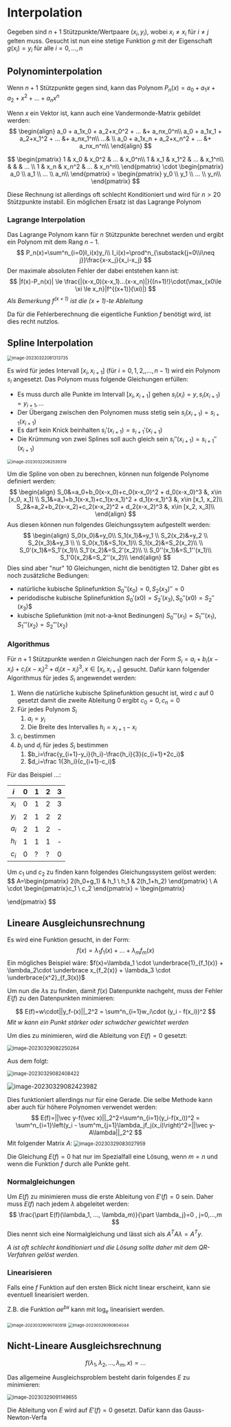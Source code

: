 # Interpolation

Gegeben sind $n+1$ Stützpunkte/Wertpaare $(x_i, y_i)$, wobei $x_i \neq x_i$ für $i\neq j$ gelten muss. Gesucht ist nun eine stetige Funktion $g$ mit der Eigenschaft $g(x_i)=y_i$ für alle $i=0, ..., n$

## Polynominterpolation

Wenn $n+1$ Stützpunkte gegen sind, kann das Polynom $P_n(x)=a_0 + a_1x + a_2+x^2 + ... + a_nx^n$

Wenn $x$ ein Vektor ist, kann auch eine Vandermonde-Matrix gebildet werden:
$$
\begin{align}
a_0 + a_1x_0 + a_2+x_0^2 + ... &+ a_nx_0^n\\
a_0 + a_1x_1 + a_2+x_1^2 + ... &+ a_nx_1^n\\
...& \\
a_0 + a_1x_n + a_2+x_n^2 + ... &+ a_nx_n^n\\
\end{align}
$$

$$
\begin{pmatrix}
1 & x_0 & x_0^2 & ... & x_0^n\\
1 & x_1 & x_1^2 & ... & x_1^n\\
& & & ... \\
1 & x_n & x_n^2 & ... & x_n^n\\
\end{pmatrix} \cdot
\begin{pmatrix}
a_0 \\
a_1 \\
... \\
a_n\\
\end{pmatrix} =
\begin{pmatrix}
y_0 \\
y_1 \\
... \\
y_n\\
\end{pmatrix}
$$

Diese Rechnung ist allerdings oft schlecht Konditioniert und wird für $n> 20$ Stützpunkte instabil. Ein möglichen Ersatz ist das Lagrange Polynom

### Lagrange Interpolation

Das Lagrange Polynom kann für $n$ Stützpunkte berechnet werden und ergibt ein Polynom mit dem Rang $n-1$.
$$
P_n(x)=\sum^n_{i=0}I_i(x)y_i\\
I_i(x)=\prod^n_{\substack{j=0\\i\neq j}}\frac{x-x_j}{x_i-x_j}
$$
Der maximale absoluten Fehler der dabei entstehen kann ist:
$$
|f(x)-P_n(x)| \le \frac{|(x-x_0)(x-x_1)...(x-x_n)|}{(n+1)!}\cdot(\max_{x0\le \xi \le x_n}|f^{(x+1)}(\xi)|)
$$
*Als Bemerkung $f^{(x+1)}$ ist die $(x+1)$-te Ableitung*

Da für die Fehlerberechnung die eigentliche Funktion $f$ benötigt wird, ist dies recht nutzlos.

## Spline Interpolation

<img src="res/Interpolation/image-20230322081313735.png" alt="image-20230322081313735" style="zoom:70%;" />

Es wird für jedes Intervall $[x_i, x_{i+1}]$ (für $i=0, 1, 2,, ..., n-1$) wird ein Polynom $s_i$ angesetzt. Das Polynom muss folgende Gleichungen erfüllen:

* Es muss durch alle Punkte im Intervall $[x_i, x_{i+1}]$ gehen
  $s_i(x_i)=y, s_i(x_{i+1})=y_{i+1}, ...$
* Der Übergang zwischen den Polynomen muss stetig sein
  $s_i(x_{i+1})=s_{i+1}(x_{i+1})$
* Es darf kein Knick beinhalten
  $s_i'(x_{i+1})=s_{i+1}'(x_{i+1})$
* Die Krümmung von zwei Splines soll auch gleich sein
  $s_i''(x_{i+1})=s_{i+1}''(x_{i+1})$



<img src="res/Interpolation/image-20230322082539318.png" alt="image-20230322082539318" style="zoom:67%;" />

Um die Spline von oben zu berechnen, können nun folgende Polynome definiert werden:
$$
\begin{align}
S_0&=a_0+b_0(x-x_0)+c_0(x-x_0)^2 + d_0(x-x_0)^3 &, x\in [x_0, x_1] \\
S_1&=a_1+b_1(x-x_1)+c_1(x-x_1)^2 + d_1(x-x_1)^3 &, x\in [x_1, x_2]\\
S_2&=a_2+b_2(x-x_2)+c_2(x-x_2)^2 + d_2(x-x_2)^3 &, x\in [x_2, x_3]\\
\end{align}
$$
Aus diesen können nun folgendes Gleichungssytem aufgestellt werden:
$$
\begin{align}
S_0(x_0)&=y_0\\
S_1(x_1)&=y_1 \\
S_2(x_2)&=y_2 \\
S_2(x_3)&=y_3 \\
\\
S_0(x_1)&=S_1(x_1)\\
S_1(x_2)&=S_2(x_2)\\
\\
S_0'(x_1)&=S_1'(x_1)\\
S_1'(x_2)&=S_2'(x_2)\\
\\
S_0''(x_1)&=S_1''(x_1)\\
S_1'0(x_2)&=S_2''(x_2)\\
\end{align}
$$
Dies sind aber "nur" 10 Gleichungen, nicht die benötigten 12. Daher gibt es noch zusätzliche Bediungen:

* natürliche kubische Splinefunktion
  $S_0''(x_0)=0, S_2(x_3)''=0$
* peridodische kubische Splinefunktion
  $S_0'(x0)=S_2'(x_3), S_0''(x0)=S_2''(x_3)$$
* kubische Spliefunktion (mit not-a-knot Bedinungen)
  $S_0'''(x_1)=S_1'''(x_1), S_1'''(x_2)=S_2'''(x_2)$

### Algorithmus

Für $n+1$ Stützpunkte werden $n$ Gleichungen nach der Form $S_i=a_i+b_i(x-x_i)+c_i(x-x_i)^2 + d_i(x-x_i)^3, x\in [x_i, x_{i+1}]$ gesucht. Dafür kann folgender Algorithmus für jedes $S_i$ angewendet werden:

1. Wenn die natürliche kubische Splinefunktion gesucht ist, wird $c$ auf $0$ gesetzt damit die zweite Ableitung $0$ ergibt
   $c_0=0, c_n=0$
2. Für jedes Polynom $S_i$
   1. $a_i=y_i$
   2. Die Breite des Intervalles
      $h_i=x_{i+1}-x_i$
3. $c_i$ bestimmen
4. $b_i$ und $d_i$ für jedes $S_i$ bestimmen
   1. $b_i=\frac{y_{i+1}-y_i}{h_i}-\frac{h_i}{3}(c_{i+1}+2c_i)$
   2. $d_i=\frac 1{3h_i}(c_{i+1}-c_i)$



Für das Beispiel $...$:

| $i$   | 0    | 1    | 2    | 3    |
| ----- | ---- | ---- | ---- | ---- |
| $x_i$ | 0    | 1    | 2    | 3    |
| $y_i$ | 2    | 1    | 2    | 2    |
| $a_i$ | 2    | 1    | 2    | -    |
| $h_i$ | 1    | 1    | 1    | -    |
| $c_i$ | 0    | ?    | ?    | 0    |

Um $c_1$ und $c_2$ zu finden kann folgendes Gleichungssystem gelöst werden:
$$
A=\begin{pmatrix}
2(h_0+g_1) & h_1 \\
h_1 & 2(h_1+h_2)
\end{pmatrix} \\
A \cdot \begin{pmatrix}c_1 \\ c_2 \end{pmatrix} 
= \begin{pmatrix}

\end{pmatrix}
$$

## Lineare Ausgleichunsrechnung

Es wird eine Funktion gesucht, in der Form:
$$
f(x)=\lambda_1f_1(x)+... + \lambda_mf_m(x)
$$
Ein mögliches Beispiel wäre: $f(x)=\lambda_1 \cdot \underbrace{1}_{f_1(x)} + \lambda_2\cdot \underbrace x_{f_2(x)} + \lambda_3 \cdot \underbrace{x^2}_{f_3(x)}$

Um nun die $\lambda$s zu finden, damit $f(x)$ Datenpunkte nachgeht, muss der Fehler $E(f)$ zu den Datenpunkten minimieren:


$$
E(f)=w\cdot||y_f-(x)||_2^2 = \sum^n_{i=1}w_i\cdot (y_i - f(x_i))^2
$$
*Mit $w$ kann ein Punkt stärker oder schwächer gewichtet werden*

Um dies zu minimieren, wird die Ableitung von $E(f)=0$ gesetzt:

<img src="res/Interpolation/image-20230329082250264.png" alt="image-20230329082250264" style="zoom:80%;" />

Aus dem folgt:

<img src="res/Interpolation/image-20230329082408422.png" alt="image-20230329082408422" style="zoom:80%;" />

![image-20230329082423982](res/Interpolation/image-20230329082423982.png)

Dies funktioniert allerdings nur für eine Gerade. Die selbe Methode kann aber auch für höhere Polynomen verwendet werden:
$$
E(f)=||\vec y-f(\vec x)||_2^2=\sum^n_{i=1}(y_i-f(x_i))^2 = \sum^n_{i=1}\left(y_i - \sum^m_{j=1}\lambda_jf_j(x_i)\right)^2=||\vec y-A\lambda||_2^2
$$
Mit folgender Matrix $A$:
 <img src="res/Interpolation/image-20230329083027959.png" alt="image-20230329083027959" style="zoom:80%;" />

Die Gleichung $E(f)=0$ hat nur im Spezialfall eine Lösung, wenn $m=n$ und wenn die Funktion $f$ durch alle Punkte geht.

### Normalgleichungen

Um $E(f)$ zu minimieren muss die erste Ableitung von $E'(f)=0$ sein. Daher muss $E(f)$ nach jedem $\lambda$ abgeleitet werden:
$$
\frac{\part E(f)(\lambda_1, ..., \lambda_m)}{\part \lambda_j}=0 , j=0,...,m
$$
Dies nennt sich eine Normalgleichung und lässt sich als $A^TA\lambda=A^Ty$. 

*$A$ ist oft schlecht konditioniert und die Lösung sollte daher mit dem QR-Verfahren gelöst werden.* 

### Linearisieren

Falls eine $f$ Funktion auf den ersten Blick nicht linear erscheint, kann sie eventuell linearisiert werden.

Z.B. die Funktion $ae^{bx}$ kann mit $\log_e$ linearisiert werden.

<img src="res/Interpolation/image-20230329090740918.png" alt="image-20230329090740918" style="zoom:67%;" />

<img src="res/Interpolation/image-20230329090804044.png" alt="image-20230329090804044" style="zoom:67%;" />

## Nicht-Lineare Ausgleichsrechnung

$$
f(\lambda_1, \lambda_2, ..., \lambda_m, x)=...
$$

Das allgemeine Ausgleichsproblem besteht darin folgendes $E$ zu minimieren:

<img src="res/Interpolation/image-20230329091149655.png" alt="image-20230329091149655" style="zoom:80%;" />

Die Ableitung von $E$ wird auf $E'(f)=0$ gesetzt. Dafür kann das Gauss-Newton-Verfa
